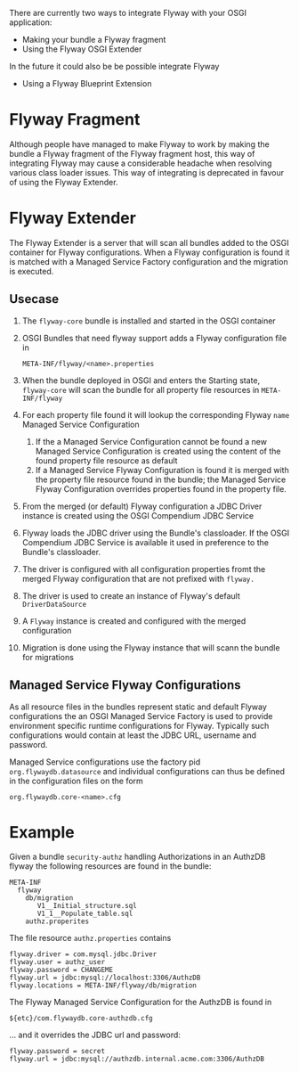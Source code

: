 There are currently two ways to integrate Flyway with your OSGI application:

* Making your bundle a Flyway fragment
* Using the Flyway OSGI Extender

In the future it could also be be possible integrate Flyway

* Using a Flyway Blueprint Extension

# Flyway Fragment
Although people have managed to make Flyway to work by making the bundle a Flyway fragment of the Flyway fragment host, this way of integrating Flyway may cause a considerable headache when resolving various class loader issues. This way of integrating is deprecated in favour of using the Flyway Extender.

# Flyway Extender
The Flyway Extender is a server that will scan all bundles added to the OSGI container for Flyway configurations. When a Flyway configuration is found it is matched with a Managed Service Factory configuration and the migration is executed.

## Usecase
1. The `flyway-core` bundle is installed and started in the OSGI container
1. OSGI Bundles that need flyway support adds a Flyway configuration file in

    ````
    META-INF/flyway/<name>.properties
    ````

1. When the bundle deployed in OSGI and enters the Starting state, `flyway-core` will scan the bundle for all property file resources in `META-INF/flyway`
1. For each property file found it will lookup the corresponding Flyway `name` Managed Service Configuration
   1. If the a Managed Service Configuration cannot be found a new Managed Service Configuration is created using the content of the found property file resource as default
   1. If a Managed Service Flyway Configuration is found it is merged with the property file resource found in the bundle; the Managed Service Flyway Configuration overrides properties found in the property file.
1. From the merged (or default) Flyway configuration a JDBC Driver instance is created using the OSGI Compendium JDBC Service
1. Flyway loads the JDBC driver using the Bundle's classloader. If the OSGI Compendium JDBC Service is available it used in preference to the Bundle's classloader.
1. The driver is configured with all configuration properties fromt the merged Flyway configuration that are not prefixed with `flyway.`
1. The driver is used to create an instance of Flyway's default `DriverDataSource`
1. A `Flyway` instance is created and configured with the merged configuration
1. Migration is done using the Flyway instance that will scann the bundle for migrations

## Managed Service Flyway Configurations
As all resource files in the bundles represent static and default Flyway configurations the an OSGI Managed Service Factory is used to provide environment specific runtime configurations for Flyway. Typically such configurations would contain at least the JDBC URL, username and password.

Managed Service configurations use the factory pid `org.flywaydb.datasource` and individual configurations can thus be defined in the configuration files on the form

````
org.flywaydb.core-<name>.cfg
````

# Example

Given a bundle `security-authz` handling Authorizations in an AuthzDB flyway the following resources are found in the bundle:
````
META-INF
  flyway
    db/migration
       V1__Initial_structure.sql
       V1_1__Populate_table.sql
    authz.properites
````
The file resource `authz.properties` contains
````properties
flyway.driver = com.mysql.jdbc.Driver
flyway.user = authz_user
flyway.password = CHANGEME
flyway.url = jdbc:mysql://localhost:3306/AuthzDB
flyway.locations = META-INF/flyway/db/migration
````
The Flyway Managed Service Configuration for the AuthzDB is found in
````
${etc}/com.flywaydb.core-authzdb.cfg
````
... and it overrides the JDBC url and password:
````
flyway.password = secret
flyway.url = jdbc:mysql://authzdb.internal.acme.com:3306/AuthzDB
````
